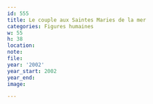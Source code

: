 ```yaml
---
id: 555
title: Le couple aux Saintes Maries de la mer
categories: Figures humaines
w: 55
h: 38
location:
note:
file:
year: '2002'
year_start: 2002
year_end:
image:

---
```

